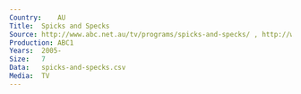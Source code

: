 ```yaml
---
Country:	AU
Title:	Spicks and Specks
Source:	http://www.abc.net.au/tv/programs/spicks-and-specks/ , http://www.imdb.com/title/tt0448300/
Production:	ABC1
Years:	2005-
Size:	7
Data:	spicks-and-specks.csv
Media:	TV
---
```

